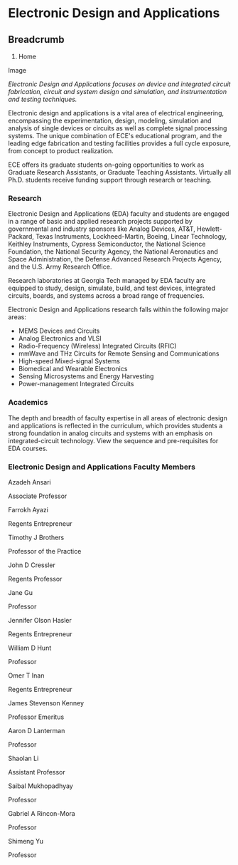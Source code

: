 # Electronic Design and Applications

## Breadcrumb

  1. Home

Image

_Electronic Design and Applications focuses on device and integrated circuit
fabrication, circuit and system design and simulation, and instrumentation and
testing techniques.​_

Electronic design and applications is a vital area of electrical engineering,
encompassing the experimentation, design, modeling, simulation and analysis of
single devices or circuits as well as complete signal processing systems. The
unique combination of ECE's educational program, and the leading edge
fabrication and testing facilities provides a full cycle exposure, from
concept to product realization.

ECE offers its graduate students on-going opportunities to work as Graduate
Research Assistants, or Graduate Teaching Assistants. Virtually all Ph.D.
students receive funding support through research or teaching.

### Research

Electronic Design and Applications (EDA) faculty and students are engaged in a
range of basic and applied research projects supported by governmental and
industry sponsors like Analog Devices, AT&T, Hewlett-Packard, Texas
Instruments, Lockheed-Martin, Boeing, Linear Technology, Keithley Instruments,
Cypress Semiconductor, the National Science Foundation, the National Security
Agency, the National Aeronautics and Space Administration, the Defense
Advanced Research Projects Agency, and the U.S. Army Research Office.

Research laboratories at Georgia Tech managed by EDA faculty are equipped to
study, design, simulate, build, and test devices, integrated circuits, boards,
and systems across a broad range of frequencies.

Electronic Design and Applications research falls within the following major
areas:

  * MEMS Devices and Circuits
  * Analog Electronics and VLSI
  * Radio-Frequency (Wireless) Integrated Circuits (RFIC)
  * mmWave and THz Circuits for Remote Sensing and Communications
  * High-speed Mixed-signal Systems
  * Biomedical and Wearable Electronics
  * Sensing Microsystems and Energy Harvesting
  * Power-management Integrated Circuits

### Academics

The depth and breadth of faculty expertise in all areas of electronic design
and applications is reflected in the curriculum, which provides students a
strong foundation in analog circuits and systems with an emphasis on
integrated-circuit technology. View the sequence and pre-requisites for EDA
courses.



###  Electronic Design and Applications Faculty Members

Azadeh Ansari

Associate Professor

Farrokh Ayazi

Regents Entrepreneur

Timothy J Brothers

Professor of the Practice

John D Cressler

Regents Professor

Jane Gu

Professor

Jennifer Olson Hasler

Regents Entrepreneur

William D Hunt

Professor

Omer T Inan

Regents Entrepreneur

James Stevenson Kenney

Professor Emeritus

Aaron D Lanterman

Professor

Shaolan Li

Assistant Professor

Saibal Mukhopadhyay

Professor

Gabriel A Rincon-Mora

Professor

Shimeng Yu

Professor

